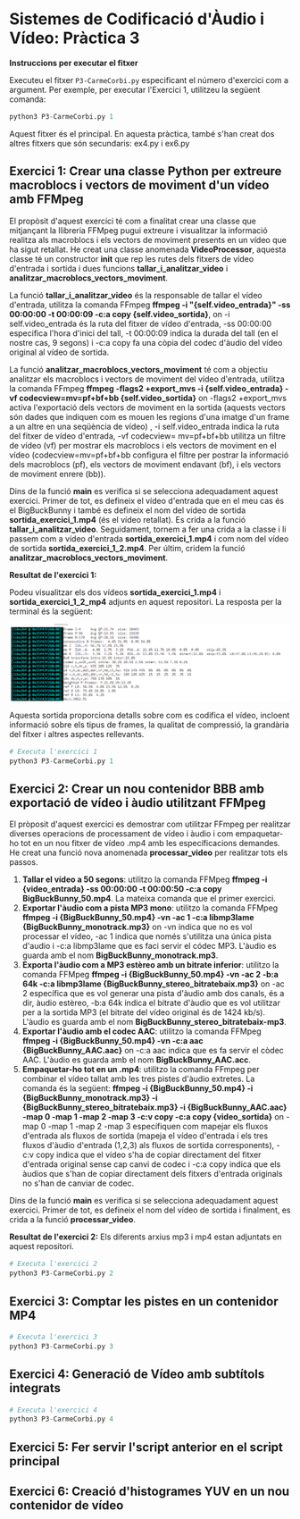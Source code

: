 # Sistemes de Codificació d'Àudio i Vídeo: Pràctica 3
**Instruccions per executar el fitxer**

Executeu el fitxer `P3-CarmeCorbi.py` especificant el número d'exercici com a argument. Per exemple, per executar l'Exercici 1, utilitzeu la següent comanda:
   ```python
   python3 P3-CarmeCorbi.py 1
   ```
Aquest fitxer és el principal. En aquesta pràctica, també s'han creat dos altres fitxers que són secundaris: ex4.py i ex6.py


## Exercici 1: Crear una classe Python per extreure macroblocs i vectors de moviment d'un vídeo amb FFMpeg
El propòsit d'aquest exercici té com a finalitat crear una classe que mitjançant la llibreria FFMpeg pugui extreure i visualitzar la informació realitza als macroblocs i els vectors de moviment presents en un vídeo que ha sigut retallat. He creat una classe anomenada **VideoProcessor**, aquesta classe té un constructor **__init__** que rep les rutes dels fitxers de vídeo d'entrada i sortida i dues funcions **tallar_i_analitzar_video** i **analitzar_macroblocs_vectors_moviment**. 

La funció **tallar_i_analitzar_video** és la responsable de tallar el vídeo d'entrada, utilitza la comanda FFmpeg **ffmpeg -i "{self.video_entrada}" -ss 00:00:00 -t 00:00:09 -c:a copy {self.video_sortida}**, on -i self.video_entrada és la ruta del fitxer de vídeo d'entrada, -ss 00:00:00 especifica l'hora d'inici del tall, -t 00:00:09 indica la durada del tall (en el nostre cas, 9 segons) i -c:a copy fa una còpia del codec d'àudio del vídeo original al vídeo de sortida. 

La funció **analitzar_macroblocs_vectors_moviment** té com a objectiu analitzar els macroblocs i vectors de moviment del vídeo d'entrada, utilitza la comanda FFmpeg **ffmpeg -flags2 +export_mvs -i {self.video_entrada} -vf codecview=mv=pf+bf+bb {self.video_sortida}** on -flags2 +export_mvs activa l'exportació dels vectors de moviment en la sortida (aquests vectors són dades que indiquen com es mouen les regions d'una imatge d'un frame a un altre en una seqüència de vídeo) , -i self.video_entrada indica la ruta del fitxer de vídeo d'entrada, -vf codecview= mv=pf+bf+bb utilitza un filtre de vídeo (vf) per mostrar els macroblocs i els vectors de moviment en el vídeo (codecview=mv=pf+bf+bb configura el filtre per postrar la informació dels macroblocs (pf), els vectors de moviment endavant (bf), i els vectors de moviment enrere (bb)). 

Dins de la funció **main** es verifica si se selecciona adequadament aquest exercici. Primer de tot, es defineix el vídeo d'entrada que en el meu cas és el BigBuckBunny i també es defineix el nom del vídeo de sortida **sortida_exercici_1.mp4** (és el vídeo retallat). Es crida a la funció **tallar_i_analitzar_video**. Seguidament, tornem a fer una crida a la classe i li passem com a vídeo d'entrada **sortida_exercici_1.mp4** i com nom del vídeo de sortida **sortida_exercici_1_2.mp4**. Per últim, cridem la funció **analitzar_macroblocs_vectors_moviment**. 

**Resultat de l'exercici 1:**

Podeu visualitzar els dos vídeos **sortida_exercici_1.mp4** i **sortida_exercici_1_2_mp4** adjunts en aquest repositori. La resposta per la terminal és la següent:

![](https://github.com/caarmeecoorbii/SCAV_P3/blob/main/exercici_1_2.png)

Aquesta sortida proporciona detalls sobre com es codifica el vídeo, incloent informació sobre els tipus de frames, la qualitat de compressió, la grandària del fitxer i altres aspectes rellevants.

```python
# Executa l'exercici 1
python3 P3-CarmeCorbi.py 1
```

## Exercici 2: Crear un nou contenidor BBB amb exportació de vídeo i àudio utilitzant FFMpeg
El pròposit d'aquest exercici es demostrar com utilitzar FFmpeg per realitzar diverses operacions de processament de vídeo i àudio i com empaquetar-ho tot en un nou fitxer de vídeo .mp4 amb les específicacions demandes. He creat una funció nova anomenada **processar_video** per realitzar tots els passos.

1. **Tallar el vídeo a 50 segons**: utilitzo la comanda FFMpeg **ffmpeg -i {video_entrada} -ss 00:00:00  -t 00:00:50 -c:a copy BigBuckBunny_50.mp4**. La mateixa comanda que el primer exercici.
2. **Exportar l'àudio com a pista MP3 mono**: utilitzo la comanda FFMpeg **ffmpeg -i {BigBuckBunny_50.mp4} -vn -ac 1 -c:a libmp3lame {BigBuckBunny_monotrack.mp3}** on -vn indica que no es vol processar el vídeo, -ac 1 indica que només s'utilitza una única pista d'audio i -c:a libmp3lame que es faci servir el códec MP3. L'àudio es guarda amb el nom **BigBuckBunny_monotrack.mp3**.
3. **Exporta l'àudio com a MP3 estèreo amb un bitrate inferior**: utilitzo la comanda  FFMpeg **ffmpeg -i {BigBuckBunny_50.mp4} -vn -ac 2 -b:a 64k -c:a libmp3lame {BigBuckBunny_stereo_bitratebaix.mp3}** on -ac 2 específica que es vol generar una pista d'àudio amb dos canals, és a dir, àudio estèreo, -b:a 64k indica el bitrate d'àudio que es vol utilitzar per a la sortida MP3 (el bitrate del vídeo original és de 1424 kb/s). L'àudio es guarda amb el nom **BigBuckBunny_stereo_bitratebaix-mp3**.
4. **Exportar l'àudio amb el codec AAC**: utilitzo la comanda FFMpeg **ffmpeg -i {BigBuckBunny_50.mp4} -vn -c:a aac {BigBuckBunny_AAC.aac}** on -c:a aac indica que es fa servir el còdec AAC. L'àudio es guarda amb el nom **BigBuckBunny_AAC.acc**.
5. **Empaquetar-ho tot en un .mp4**: utilitzo la comanda FFmpeg per combinar el vídeo tallat amb les tres pistes d'àudio extretes. La comanda és la següent: **ffmpeg -i {BigBuckBunny_50.mp4} -i {BigBuckBunny_monotrack.mp3} -i {BigBuckBunny_stereo_bitratebaix.mp3} -i {BigBuckBunny_AAC.aac} -map 0 -map 1 -map 2 -map 3 -c:v copy -c:a copy {video_sortida}** on -map 0 -map 1 -map 2 -map 3 específiquen com mapejar els fluxos d'entrada als fluxos de sortida (mapeja el vídeo d'entrada i els tres fluxos d'àudio d'entrada (1,2,3) als fluxos de sortida corresponents), -c:v copy indica que el vídeo s'ha de copiar directament del fitxer d'entrada original sense cap canvi de codec i -c:a copy indica que els àudios que s'han de copiar directament dels fitxers d'entrada originals no s'han de canviar de codec.

Dins de la funció **main** es verifica si se selecciona adequadament aquest exercici. Primer de tot, es defineix el nom del vídeo de sortida i finalment, es crida a la funció **processar_video**. 

**Resultat de l'exercici 2:**
Els diferents arxius mp3 i mp4 estan adjuntats en aquest repositori.

```python
# Executa l'exercici 2
python3 P3-CarmeCorbi.py 2
```
## Exercici 3: Comptar les pistes en un contenidor MP4
```python
# Executa l'exercici 3
python3 P3-CarmeCorbi.py 3
```

## Exercici 4: Generació de Vídeo amb subtítols integrats
```python
# Executa l'exercici 4
python3 P3-CarmeCorbi.py 4
```

## Exercici 5: Fer servir l'script anterior en el script principal

## Exercici 6: Creació d'histogrames YUV en un nou contenidor de vídeo





